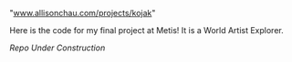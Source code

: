 "www.allisonchau.com/projects/kojak"

Here is the code for my final project at Metis!  It is a World Artist Explorer.

<em>Repo Under Construction</em>